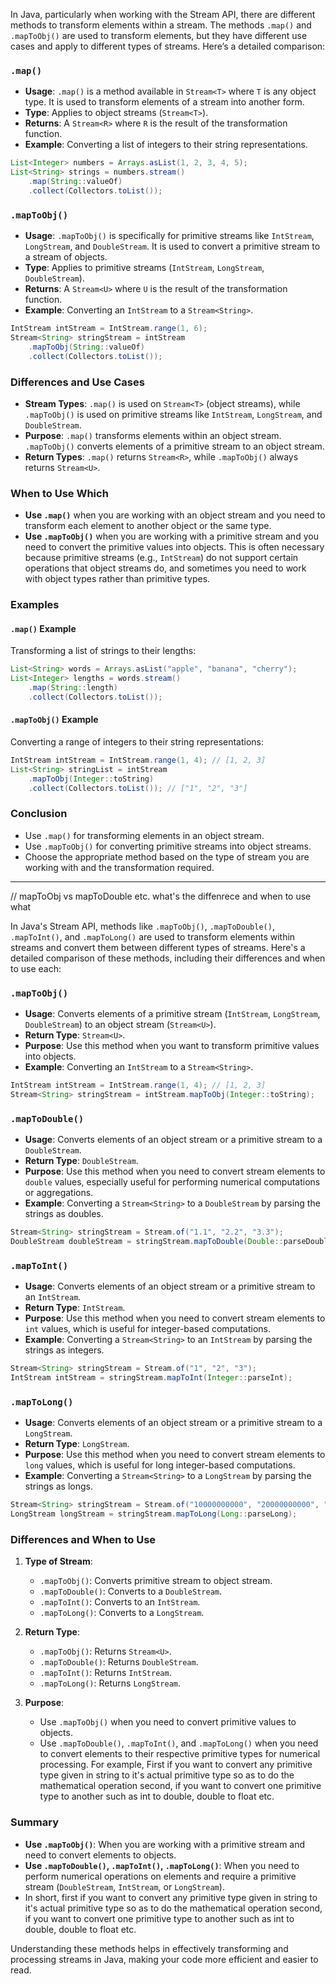 In Java, particularly when working with the Stream API, there are different methods to transform elements within a stream. The methods `.map()` and `.mapToObj()` are used to transform elements, but they have different use cases and apply to different types of streams. Here’s a detailed comparison:

### `.map()`

- **Usage**: `.map()` is a method available in `Stream<T>` where `T` is any object type. It is used to transform elements of a stream into another form.
- **Type**: Applies to object streams (`Stream<T>`).
- **Returns**: A `Stream<R>` where `R` is the result of the transformation function.
- **Example**: Converting a list of integers to their string representations.

```java
List<Integer> numbers = Arrays.asList(1, 2, 3, 4, 5);
List<String> strings = numbers.stream()
    .map(String::valueOf)
    .collect(Collectors.toList());
```

### `.mapToObj()`

- **Usage**: `.mapToObj()` is specifically for primitive streams like `IntStream`, `LongStream`, and `DoubleStream`. It is used to convert a primitive stream to a stream of objects.
- **Type**: Applies to primitive streams (`IntStream`, `LongStream`, `DoubleStream`).
- **Returns**: A `Stream<U>` where `U` is the result of the transformation function.
- **Example**: Converting an `IntStream` to a `Stream<String>`.

```java
IntStream intStream = IntStream.range(1, 6);
Stream<String> stringStream = intStream
    .mapToObj(String::valueOf)
    .collect(Collectors.toList());
```

### Differences and Use Cases

- **Stream Types**: `.map()` is used on `Stream<T>` (object streams), while `.mapToObj()` is used on primitive streams like `IntStream`, `LongStream`, and `DoubleStream`.
- **Purpose**: `.map()` transforms elements within an object stream. `.mapToObj()` converts elements of a primitive stream to an object stream.
- **Return Types**: `.map()` returns `Stream<R>`, while `.mapToObj()` always returns `Stream<U>`.

### When to Use Which

- **Use `.map()`** when you are working with an object stream and you need to transform each element to another object or the same type.
- **Use `.mapToObj()`** when you are working with a primitive stream and you need to convert the primitive values into objects. This is often necessary because primitive streams (e.g., `IntStream`) do not support certain operations that object streams do, and sometimes you need to work with object types rather than primitive types.

### Examples

#### `.map()` Example

Transforming a list of strings to their lengths:

```java
List<String> words = Arrays.asList("apple", "banana", "cherry");
List<Integer> lengths = words.stream()
    .map(String::length)
    .collect(Collectors.toList());
```

#### `.mapToObj()` Example

Converting a range of integers to their string representations:

```java
IntStream intStream = IntStream.range(1, 4); // [1, 2, 3]
List<String> stringList = intStream
    .mapToObj(Integer::toString)
    .collect(Collectors.toList()); // ["1", "2", "3"]
```

### Conclusion

- Use `.map()` for transforming elements in an object stream.
- Use `.mapToObj()` for converting primitive streams into object streams.
- Choose the appropriate method based on the type of stream you are working with and the transformation required.
-------------------------------------------------------------------------------------------------------------------------------------------------
// mapToObj vs mapToDouble etc. what's the diffenrece and when to use what

In Java's Stream API, methods like `.mapToObj()`, `.mapToDouble()`, `.mapToInt()`, and `.mapToLong()` are used to transform elements within streams and convert them between different types of streams. Here's a detailed comparison of these methods, including their differences and when to use each:

### `.mapToObj()`
- **Usage**: Converts elements of a primitive stream (`IntStream`, `LongStream`, `DoubleStream`) to an object stream (`Stream<U>`).
- **Return Type**: `Stream<U>`.
- **Purpose**: Use this method when you want to transform primitive values into objects.
- **Example**: Converting an `IntStream` to a `Stream<String>`.

```java
IntStream intStream = IntStream.range(1, 4); // [1, 2, 3]
Stream<String> stringStream = intStream.mapToObj(Integer::toString);
```

### `.mapToDouble()`
- **Usage**: Converts elements of an object stream or a primitive stream to a `DoubleStream`.
- **Return Type**: `DoubleStream`.
- **Purpose**: Use this method when you need to convert stream elements to `double` values, especially useful for performing numerical computations or aggregations.
- **Example**: Converting a `Stream<String>` to a `DoubleStream` by parsing the strings as doubles.

```java
Stream<String> stringStream = Stream.of("1.1", "2.2", "3.3");
DoubleStream doubleStream = stringStream.mapToDouble(Double::parseDouble);
```

### `.mapToInt()`
- **Usage**: Converts elements of an object stream or a primitive stream to an `IntStream`.
- **Return Type**: `IntStream`.
- **Purpose**: Use this method when you need to convert stream elements to `int` values, which is useful for integer-based computations.
- **Example**: Converting a `Stream<String>` to an `IntStream` by parsing the strings as integers.

```java
Stream<String> stringStream = Stream.of("1", "2", "3");
IntStream intStream = stringStream.mapToInt(Integer::parseInt);
```

### `.mapToLong()`
- **Usage**: Converts elements of an object stream or a primitive stream to a `LongStream`.
- **Return Type**: `LongStream`.
- **Purpose**: Use this method when you need to convert stream elements to `long` values, which is useful for long integer-based computations.
- **Example**: Converting a `Stream<String>` to a `LongStream` by parsing the strings as longs.

```java
Stream<String> stringStream = Stream.of("10000000000", "20000000000", "30000000000");
LongStream longStream = stringStream.mapToLong(Long::parseLong);
```

### Differences and When to Use

1. **Type of Stream**:
    - `.mapToObj()`: Converts primitive stream to object stream.
    - `.mapToDouble()`: Converts to a `DoubleStream`.
    - `.mapToInt()`: Converts to an `IntStream`.
    - `.mapToLong()`: Converts to a `LongStream`.

2. **Return Type**:
    - `.mapToObj()`: Returns `Stream<U>`.
    - `.mapToDouble()`: Returns `DoubleStream`.
    - `.mapToInt()`: Returns `IntStream`.
    - `.mapToLong()`: Returns `LongStream`.

3. **Purpose**:
    - Use `.mapToObj()` when you need to convert primitive values to objects.
    - Use `.mapToDouble()`, `.mapToInt()`, and `.mapToLong()` when you need to convert elements to their respective primitive types for numerical processing.
      For example, First if  you want to convert any primitive type given in string to it's actual primitive type so as to do the mathematical operation
      second, if you want to convert one primitive type to another such as int to double, double to float etc.

### Summary

- **Use `.mapToObj()`**: When you are working with a primitive stream and need to convert elements to objects.
- **Use `.mapToDouble()`, `.mapToInt()`, `.mapToLong()`**: When you need to perform numerical operations on elements and require a primitive stream (`DoubleStream`, `IntStream`, or `LongStream`).
- In short, first if you want to convert any primitive type given in string to it's actual primitive type so as to do the mathematical operation second, if you want to convert one primitive type to another such as int to double, double to float etc.

Understanding these methods helps in effectively transforming and processing streams in Java, making your code more efficient and easier to read.